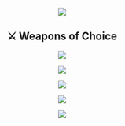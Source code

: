 <!-- Animated Header -->
<p align="center">
  <img src="https://capsule-render.vercel.app/api?type=waving&color=0:00c6ff,100:0072ff&height=200&section=header&animation=fadeIn" />
</p>

<!-- Weapons of Choice -->
<h2 align="center">⚔️ Weapons of Choice</h2>

<p align="center">
  <img src="https://skillicons.dev/icons?i=python,lua,typescript,cpp,react,js,html,css,threejs,vscode,git,robloxstudio&perline=6" />
</p>

<!-- Language Usage -->
<p align="center">
  <img src="https://github-readme-stats.vercel.app/api/top-langs/?username=TheMadIrish&layout=compact&theme=tokyonight&hide_border=true&count_private=true" />
</p>

<!-- GitHub Skyline -->
<p align="center">
  <a href="https://skyline.github.com/TheMadIrish/2024" target="_blank">
    <img src="https://img.shields.io/badge/GitHub%20Skyline-3D%20Contribution%20Graph-orange?style=for-the-badge&logo=github" />
  </a>
</p>

<!-- Animated Quote -->
<p align="center">
  <img src="https://readme-typing-svg.demolab.com?font=Fira+Code&weight=500&size=20&pause=1500&color=00F1FF&center=true&vCenter=true&multiline=true&width=700&lines=I+build+worlds+%26+simulate+them+to+understand+reality.;Every+project+trains+the+future+me.;This+planet+is+worth+engineering+for." />
</p>

<!-- Animated Footer -->
<p align="center">
  <img src="https://capsule-render.vercel.app/api?type=waving&color=0:00c6ff,100:0072ff&height=120&section=footer"/>
</p>

